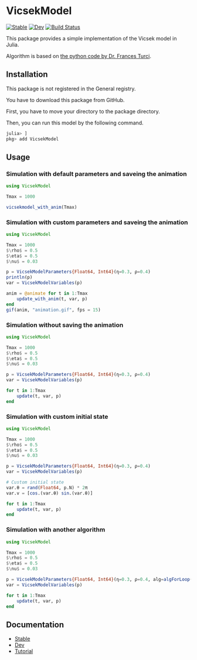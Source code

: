 # VicsekModel

[![Stable](https://img.shields.io/badge/docs-stable-blue.svg)](https://shiraishi-mu.github.io/VicsekModel.jl/stable/)
[![Dev](https://img.shields.io/badge/docs-dev-blue.svg)](https://shiraishi-mu.github.io/VicsekModel.jl/dev/)
[![Build Status](https://github.com/shiraishi-mu/VicsekModel.jl/actions/workflows/CI.yml/badge.svg?branch=main)](https://github.com/shiraishi-mu/VicsekModel.jl/actions/workflows/CI.yml?query=branch%3Amain)

This package provides a simple implementation of the Vicsek model in Julia.

Algorithm is based on [the python code by Dr. Frances Turci](https://francescoturci.net/2020/06/19/minimal-vicsek-model-in-python/).

## Installation

This package is not registered in the General registry.

You have to download this package from GitHub.

First, you have to move your directory to the package directory.

Then, you can run this model by the following command.

```julia
julia> ]
pkg> add VicsekModel
```

## Usage

### Simulation with default parameters and saveing the animation

```julia
using VicsekModel

Tmax = 1000

vicsekmodel_with_anim(Tmax)
```

### Simulation with custom parameters and saveing the animation

```julia
using VicsekModel

Tmax = 1000
$\rho$ = 0.5
$\eta$ = 0.5
$\nu$ = 0.03

p = VicsekModelParameters{Float64, Int64}(η=0.3, ρ=0.4)
println(p)
var = VicsekModelVariables(p)

anim = @animate for t in 1:Tmax
    update_with_anim(t, var, p)
end
gif(anim, "animation.gif", fps = 15)
```

### Simulation without saving the animation

```julia
using VicsekModel

Tmax = 1000
$\rho$ = 0.5
$\eta$ = 0.5
$\nu$ = 0.03

p = VicsekModelParameters{Float64, Int64}(η=0.3, ρ=0.4)
var = VicsekModelVariables(p)

for t in 1:Tmax
    update(t, var, p)
end
```

### Simulation with custom initial state

```julia
using VicsekModel

Tmax = 1000
$\rho$ = 0.5
$\eta$ = 0.5
$\nu$ = 0.03

p = VicsekModelParameters{Float64, Int64}(η=0.3, ρ=0.4)
var = VicsekModelVariables(p)

# Custom initial state
var.θ = rand(Float64, p.N) * 2π
var.v = [cos.(var.θ) sin.(var.θ)]

for t in 1:Tmax
    update(t, var, p)
end
```

### Simulation with another algorithm

```julia
using VicsekModel

Tmax = 1000
$\rho$ = 0.5
$\eta$ = 0.5
$\nu$ = 0.03

p = VicsekModelParameters{Float64, Int64}(η=0.3, ρ=0.4, alg=algForLoop())
var = VicsekModelVariables(p)

for t in 1:Tmax
    update(t, var, p)
end
```

## Documentation

- [Stable](https://shiraishi-mu.github.io/VicsekModel.jl/stable/)
- [Dev](https://shiraishi-mu.github.io/VicsekModel.jl/dev/)
- [Tutorial](https://shiraishi-mu.github.io/VicsekModel.jl/dev/tutorial/)
